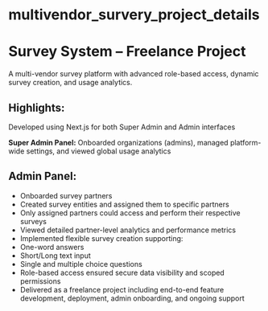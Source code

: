 # multivendor_survery_project_details

# Survey System – Freelance Project
A multi-vendor survey platform with advanced role-based access, dynamic survey creation, and usage analytics.

## Highlights:

Developed using Next.js for both Super Admin and Admin interfaces

**Super Admin Panel:** Onboarded organizations (admins), managed platform-wide settings, and viewed global usage analytics

## Admin Panel:
- Onboarded survey partners
- Created survey entities and assigned them to specific partners
- Only assigned partners could access and perform their respective surveys
- Viewed detailed partner-level analytics and performance metrics
- Implemented flexible survey creation supporting:
- One-word answers
- Short/Long text input
- Single and multiple choice questions
- Role-based access ensured secure data visibility and scoped permissions
- Delivered as a freelance project including end-to-end feature development, deployment, admin onboarding, and ongoing support
